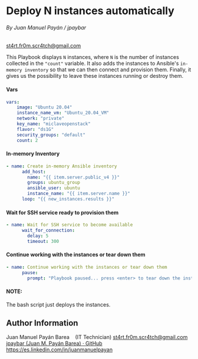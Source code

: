 # Deploy N instances automatically

###### By Juan Manuel Payán / jpaybar

[st4rt.fr0m.scr4tch@gmail.com](mailto:st4rt.fr0m.scr4tch@gmail.com)



This Playbook displays `N` instances, where `N` is the number of instances collected in the `"count"` variable. It also adds the instances to Ansible's `in-memory inventory` so that we can then connect and provision them.
Finally, it gives us the possibility to leave these instances running or destroy them.



#### Vars

```yml
vars:
    image: "Ubuntu 20.04"
    instance_name_vm: "Ubuntu_20.04_VM"
    network: "private"
    key_name: "miclaveopenstack"
    flavor: "ds1G"
    security_groups: "default"
    count: 2
```

#### In-memory Inventory

```yml
- name: Create in-memory Ansible inventory
      add_host:
        name: "{{ item.server.public_v4 }}"
        groups: ubuntu_group
        ansible_user: ubuntu
        instance_name: "{{ item.server.name }}"
      loop: "{{ new_instances.results }}"
```

#### Wait for SSH service ready to provision them

```yml
- name: Wait for SSH service to become available
      wait_for_connection:
        delay: 5
        timeout: 300
```

#### Continue working with the instances or tear down them

```yml
- name: Continue working with the instances or tear down them
      pause:
        prompt: "Playbook paused... press <enter> to tear down the instances or <ctrl-c> to Continue the Playbook and hit 'A' to save Instances"
```



#### **NOTE:**

The bash script just deploys the instances.



## Author Information

Juan Manuel Payán Barea    (IT Technician) [st4rt.fr0m.scr4tch@gmail.com](mailto:st4rt.fr0m.scr4tch@gmail.com)
[jpaybar (Juan M. Payán Barea) · GitHub](https://github.com/jpaybar)
https://es.linkedin.com/in/juanmanuelpayan


